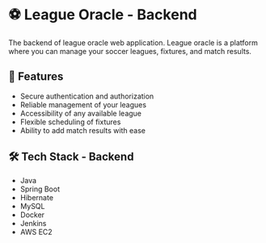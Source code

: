 # ⚽ League Oracle - Backend

The backend of league oracle web application. League oracle is a platform where you can manage your soccer leagues, fixtures, and match results.

## 🚀 Features

-   Secure authentication and authorization
-   Reliable management of your leagues
-   Accessibility of any available league
-   Flexible scheduling of fixtures
-   Ability to add match results with ease

## 🛠️ Tech Stack - Backend

-   Java
-   Spring Boot
-   Hibernate
-   MySQL
-   Docker
-   Jenkins
-   AWS EC2

